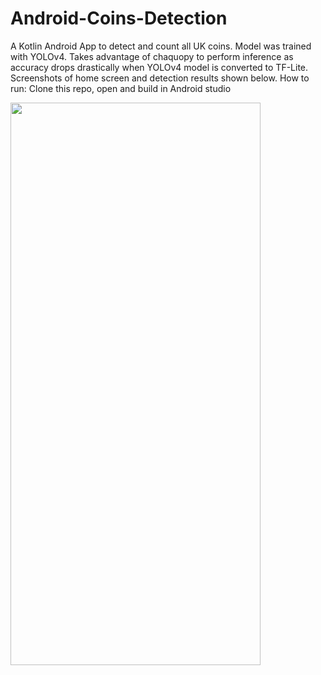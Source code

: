 # Android-Coins-Detection
A Kotlin Android App to detect and count all UK coins. Model was trained with YOLOv4. Takes advantage of chaquopy to perform inference as accuracy drops drastically when YOLOv4 model is converted to TF-Lite. Screenshots of home screen and detection results shown below. 
How to run:
Clone this repo, open and build in Android studio


<img src="https://ams02pap001files.storage.live.com/y4mCxgOrhnb9NXg4hkdBgRAfmlH9v-GCd_vs4xWLrJOJZsnX3q8hzqz9aY_McohSaCsg06iU6M8cE_GPDk4SDJ4vajAnG8jVK8HHW82A8Z6pYUhcsXViHbl3yCUCLUMUi2ohcMvEp84rWkiW4TRsagPRHhoLirgmWenGCPGfFs2hIK0MaTxWQOwOlq92JwtFgTA?width=1080&height=2400&cropmode=none" width="400" height="900" />



